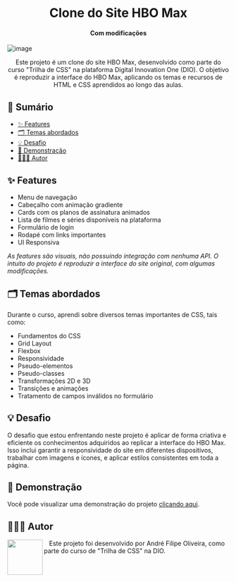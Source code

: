 <h1 align="center">Clone do Site HBO Max</h1>
<h4 align="center">Com modificações</h4>

![image](https://github.com/andrefods1993/dio.me_CSSDeveloper_modulo_3/assets/132412680/363179c8-a9f1-426f-b0f8-85b71457f602)


<p align="center">
  Este projeto é um clone do site HBO Max, desenvolvido como parte do curso "Trilha de CSS" na plataforma Digital Innovation One (DIO). O objetivo é reproduzir a interface do HBO Max, aplicando os temas e recursos de HTML e CSS aprendidos ao longo das aulas.
</p>

## 📎 Sumário

- [✨ Features](#features)
- [🗂️ Temas abordados](#topics)
- [💡 Desafio](#challenges)
- [🚀 Demonstração](#demo)
- [🧑🏾‍💻 Autor](#author)

<h2 id="features">✨ Features</h2>

- Menu de navegação
- Cabeçalho com animação gradiente
- Cards com os planos de assinatura animados
- Lista de filmes e séries disponíveis na plataforma
- Formulário de login
- Rodapé com links importantes
- UI Responsiva

*As features são visuais, não possuindo integração com nenhuma API. O intuito do projeto é reproduzir a interface do site original, com algumas modificações.*

<h2 id="topics">🗂️ Temas abordados</h2>

Durante o curso, aprendi sobre diversos temas importantes de CSS, tais como:

- Fundamentos do CSS
- Grid Layout
- Flexbox
- Responsividade
- Pseudo-elementos
- Pseudo-classes
- Transformações 2D e 3D
- Transições e animações
- Tratamento de campos inválidos no formulário

<h2 id="challenges">💡 Desafio</h2>

O desafio que estou enfrentando neste projeto é aplicar de forma criativa e eficiente os conhecimentos adquiridos ao replicar a interface do HBO Max. Isso inclui garantir a responsividade do site em diferentes dispositivos, trabalhar com imagens e ícones, e aplicar estilos consistentes em toda a página.

<h2 id="demo">🚀 Demonstração</h2>

Você pode visualizar uma demonstração do projeto [clicando aqui](https://andrefods1993.github.io/dio.me_CSSDeveloper_modulo_3/).

<h2 id="author">🧑🏾‍💻 Autor</h2>

<p>
    <img align=left margin=10 width=80 src="https://avatars.githubusercontent.com/u/132412680?v=4"/>
    <p>&nbsp&nbsp&nbspEste projeto foi desenvolvido por André Filipe Oliveira, como parte do curso de "Trilha de CSS" na DIO.<br>
</p> 
